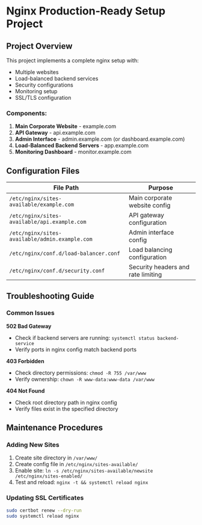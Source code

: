# Nginx Production-Ready Setup Project

## Project Overview
This project implements a complete nginx setup with:
- Multiple websites
- Load-balanced backend services
- Security configurations
- Monitoring setup
- SSL/TLS configuration

### Components:
1. **Main Corporate Website** - example.com
2. **API Gateway** - api.example.com
3. **Admin Interface** - admin.example.com (or dashboard.example.com)
4. **Load-Balanced Backend Servers** - app.example.com
5. **Monitoring Dashboard** - monitor.example.com

## Configuration Files

| File Path | Purpose |
|-----------|---------|
| `/etc/nginx/sites-available/example.com` | Main corporate website config |
| `/etc/nginx/sites-available/api.example.com` | API gateway configuration |
| `/etc/nginx/sites-available/admin.example.com` | Admin interface config |
| `/etc/nginx/conf.d/load-balancer.conf` | Load balancing configuration |
| `/etc/nginx/conf.d/security.conf` | Security headers and rate limiting |

## Troubleshooting Guide

### Common Issues

**502 Bad Gateway**
- Check if backend servers are running: `systemctl status backend-service`
- Verify ports in nginx config match backend ports

**403 Forbidden**
- Check directory permissions: `chmod -R 755 /var/www`
- Verify ownership: `chown -R www-data:www-data /var/www`

**404 Not Found**
- Check root directory path in nginx config
- Verify files exist in the specified directory

## Maintenance Procedures

### Adding New Sites
1. Create site directory in `/var/www/`
2. Create config file in `/etc/nginx/sites-available/`
3. Enable site: `ln -s /etc/nginx/sites-available/newsite /etc/nginx/sites-enabled/`
4. Test and reload: `nginx -t && systemctl reload nginx`

### Updating SSL Certificates
```bash
sudo certbot renew --dry-run
sudo systemctl reload nginx
